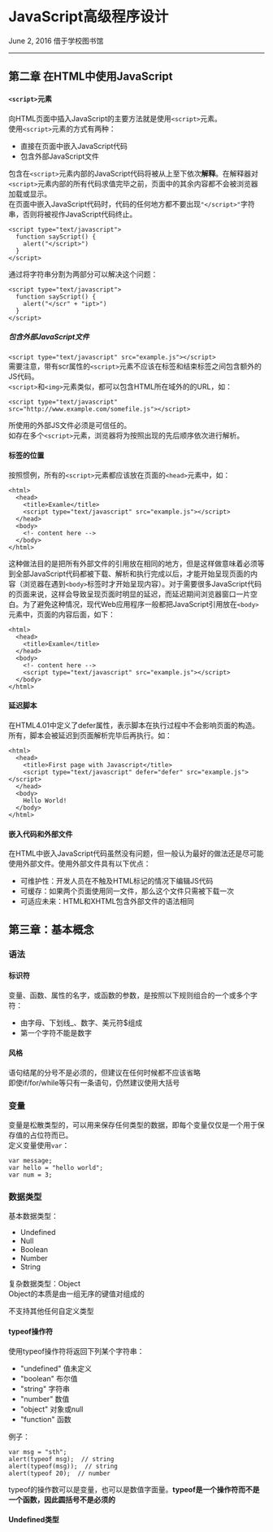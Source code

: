 # JavaScript高级程序设计
June 2, 2016 借于学校图书馆

---
## 第二章 在HTML中使用JavaScript
#### `<script>`元素
向HTML页面中插入JavaScript的主要方法就是使用`<script>`元素。  
使用`<script>`元素的方式有两种：

* 直接在页面中嵌入JavaScript代码
* 包含外部JavaScript文件

包含在`<script>`元素内部的JavaScript代码将被从上至下依次**解释**。在解释器对`<script>`元素内部的所有代码求值完毕之前，页面中的其余内容都不会被浏览器加载或显示。  
在页面中嵌入JavaScript代码时，代码的任何地方都不要出现`"</script>"`字符串，否则将被视作JavaScript代码终止。

    <script type="text/javascript">
      function sayScript() {
        alert("</script>")
      }
    </script>
    
通过将字符串分割为两部分可以解决这个问题：

    <script type="text/javascript">
      function sayScript() {
        alert("</scr" + "ipt>")
      }
    </script>
    
##### 包含外部JavaScript文件
`<script type="text/javascript" src="example.js"></script>`  
需要注意，带有scr属性的`<script>`元素不应该在标签和结束标签之间包含额外的JS代码。  
`<script>`和`<img>`元素类似，都可以包含HTML所在域外的的URL，如：  

    <script type="text/javascript" src="http://www.example.com/somefile.js"></script>

所使用的外部JS文件必须是可信任的。  
如存在多个`<script>`元素，浏览器将为按照出现的先后顺序依次进行解析。

#### 标签的位置
按照惯例，所有的`<script>`元素都应该放在页面的`<head>`元素中，如：

    <html>
      <head>
        <title>Examle</title>
        <script type="text/javascript" src="example.js"></script>
      </head>
      <body>
        <!- content here -->
      </body>
    </html>
    
这种做法目的是把所有外部文件的引用放在相同的地方，但是这样做意味着必须等到全部JavaScript代码都被下载、解析和执行完成以后，才能开始呈现页面的内容（浏览器在遇到`<body>`标签时才开始呈现内容）。对于需要很多JavaScript代码的页面来说，这样会导致呈现页面时明显的延迟，而延迟期间浏览器窗口一片空白。为了避免这种情况，现代Web应用程序一般都把JavaScript引用放在`<body>`元素中，页面的内容后面，如下：

    <html>
      <head>
        <title>Examle</title>
      </head>
      <body>
        <!- content here -->
        <script type="text/javascript" src="example.js"></script>
      </body>
    </html>
    
#### 延迟脚本
在HTML4.01中定义了defer属性，表示脚本在执行过程中不会影响页面的构造。所有，脚本会被延迟到页面解析完毕后再执行。如：

    <html>
      <head>
        <title>First page with Javascript</title>
        <script type="text/javascript" defer="defer" src="example.js"></script>
      </head>
      <body>
        Hello World!
      </body>
    </html>
    
#### 嵌入代码和外部文件
在HTML中嵌入JavaScript代码虽然没有问题，但一般认为最好的做法还是尽可能使用外部文件。使用外部文件具有以下优点：

* 可维护性：开发人员在不触及HTML标记的情况下编辑JS代码
* 可缓存：如果两个页面使用同一文件，那么这个文件只需被下载一次
* 可适应未来：HTML和XHTML包含外部文件的语法相同

## 第三章：基本概念
### 语法
#### 标识符
变量、函数、属性的名字，或函数的参数，是按照以下规则组合的一个或多个字符：

* 由字母、下划线_、数字、美元符$组成  
* 第一个字符不能是数字

#### 风格
语句结尾的分号不是必须的，但建议在任何时候都不应该省略  
即使if/for/while等只有一条语句，仍然建议使用大括号

### 变量
变量是松散类型的，可以用来保存任何类型的数据，即每个变量仅仅是一个用于保存值的占位符而已。  
定义变量使用`var`：

    var message;
    var hello = "hello world";
    var num = 3;
    
### 数据类型
基本数据类型：

* Undefined
* Null
* Boolean
* Number
* String

复杂数据类型：Object  
Object的本质是由一组无序的键值对组成的  

不支持其他任何自定义类型

#### typeof操作符
使用typeof操作符将返回下列某个字符串：

* "undefined" 值未定义
* "boolean" 布尔值
* "string" 字符串
* "number" 数值
* "object" 对象或null
* "function" 函数

例子：

    var msg = "sth";
    alert(typeof msg);  // string
    alert(typeof(msg));  // string
    alert(typeof 20);  // number 

typeof的操作数可以是变量，也可以是数值字面量。**typeof是一个操作符而不是一个函数，因此圆括号不是必须的**

#### Undefined类型

